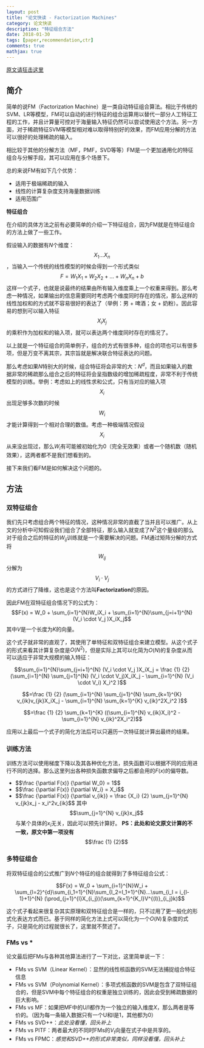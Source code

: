 ```yaml
---
layout: post
title: "论文快读 - Factorization Machines"
category: 论文快读
description: "特征组合方法"
date: 2018-01-30
tags: [paper,recommendation,ctr]
comments: true
mathjax: true
---
```


[原文请狂击这里](https://www.csie.ntu.edu.tw/~b97053/paper/Rendle2010FM.pdf)

## 简介

简单的说FM（Factorization Machine）是一类自动特征组合算法。相比于传统的SVM、LR等模型，FM可以自动的进行特征的组合运算用以替代一部分人工特征工程的工作，并且计算量可控对于海量输入特征仍然可以尝试使用这个方法。另一方面，对于稀疏特征SVM等模型相对难以取得特别好的效果，而FM应用分解的方法可以很好的处理稀疏的输入。

相比较于其他的分解方法（MF，PMF，SVD等等）FM是一个更加通用化的特征组合与分解手段，其可以应用在多个场景下。

总的来说FM有如下几个优势：

* 适用于极端稀疏的输入
* 线性的计算复杂度支持海量数据训练
* 适用范围广

**特征组合**

在介绍的具体方法之前有必要简单的介绍一下特征组合，因为FM就是在特征组合的方法上做了一些工作。

假设输入的数据有$N$个维度：$$X_1...X_n$$，当输入一个传统的线性模型的时候会得到一个形式类似$$F = W_1X_1 + W_2X_2 + ... + W_nX_n + b$$这样一个式子，也就是说最终的结果由所有输入维度乘上一个权重来得到。那么考虑一种情况，如果输出的信息需要同时考虑两个维度同时存在的情况，那么这样的线性加权和的方式就不容易很好的表达了（举例：男 + 啤酒；女 + 奶粉）。因此容易的想到可以输入特征$$X_iX_j$$的乘积作为加权和的输入项，就可以表达两个维度同时存在的情况了。

以上就是一个特征组合的简单例子，组合的方式有很多种，组合的项也可以有很多项，但是万变不离其宗，其宗旨就是解决联合特征表达的问题。

那么考虑如果$N$特别大的时候，组合特征将会非常的大：$N^d$，而且如果输入的数据非常的稀疏那么组合之后的特征将会呈指数级的增加稀疏程度，非常不利于传统模型的训练。举例：考虑如上的线性求和公式，只有当对应的输入项$$X_i$$出现足够多次数的时候$$W_i$$才能计算得到一个相对合理的数值。考虑一种极端情况假设$$X_i$$从来没出现过，那么$W_i$有可能被初始化为0（完全无效果）或者一个随机数（随机效果），这两者都不是我们想看到的。

接下来我们看FM是如何解决这个问题的。

## 方法

### 双特征组合

我们先只考虑组合两个特征的情况，这种情况非常的直截了当并且可以推广。从上文的分析中可知假设我们组合了全部特征，那么输入就变成了$N^2$这个量级的那么对于组合之后的特征的$W_{ij}$训练就是一个需要解决的问题。FM通过矩阵分解的方式将$$W_{ij}$$分解为$$V_i \cdot V_j$$的方式进行了降维，这也是这个方法叫**Factorization**的原因。

因此FM在双特征组合情况下的公式为：$$F(x) = W_0 + \sum_{i=1}^{N}W_iX_i + \sum_{i=1}^{N}\sum_{j=i+1}^{N} (V_i \cdot V_j )X_iX_j$$其中$V$是一个长度为$K$的向量。

这个式子就非常的直观了，其使用了单特征和双特征组合来建立模型。从这个式子的形式来看其计算复杂度是$O(N^2)$，但是实际上其可以化简为$O(N)$的复杂度从而可以适应于非常大规模的输入特征：

$$\sum_{i=1}^{N}\sum_{j=i+1}^{N} (V_i \cdot V_j )X_iX_j = \frac {1} {2} (\sum_{i=1}^{N} \sum_{j=1}^{N} (V_i \cdot V_j)X_iX_j - \sum_{i=1}^{N} (V_i \cdot V_i) X_i^2 )$$

$$=\frac {1} {2} (\sum_{i=1}^{N} \sum_{j=1}^{N} \sum_{k=1}^{K} v_{ik}v_{jk}X_iX_j - \sum_{i=1}^{N} \sum_{k=1}^{K} v_{ik}^2X_i^2 )$$

$$=\frac {1} {2} \sum_{k=1}^{K} ((\sum_{i=1}^{N} v_{ik}X_i)^2 - \sum_{i=1}^{N} v_{ik}^2X_i^2)$$

应用以上最后一个式子的简化方法后可以只遍历一次特征就计算出最终的结果。

### 训练方法

训练方法可以使用梯度下降以及其各种优化方法，损失函数可以根据不同的应用进行不同的选择。那么这里列出各种损失函数求偏导之后都会用的$F(x)$的偏导数。

* \$$\frac {\partial F(x)} {\partial W_0} = 1$$
* \$$\frac {\partial F(x)} {\partial W_i} = X_i$$
* \$$\frac {\partial F(x)} {\partial v_{ik}} = \frac {X_i} {2} \sum_{j=1}^{N} v_{jk}x_j - x_i^2v_{ik}$$
  其中$$\sum_{j=1}^{N} v_{jk}x_j$$与某个具体的$x_i$无关，因此可以预先计算好。
  **PS：此处和论文原文计算的不一致，原文中第一项没有**$$\frac {1} {2}$$



### 多特征组合

将双特征组合的公式推广到$N$个特征的组合就得到了多特征组合公式：

$$F(x) = W_0 + \sum_{i=1}^{N}W_i + \sum_{l=2}^{d}\sum_{i_1=1}^{N}\sum_{I_2=I_1+1}^{N}...\sum_{i_l = i_{l-1}+1}^{N} (\prod_{j=1}^{l}X_{i_j})(\sum_{k=1}^{K_l}V^{(l)}_{i_j}k)$$

这个式子看起来很复杂其实原理和双特征组合是一样的，只不过用了更一般化的形式化表达方式而已。基于同样的简化方法上式可以简化为一个$O(N)$复杂度的式子，只是简化的过程就很长了，这里就不赘述了。

### FMs vs *

论文最后把FMs与各种其他算法进行了一下对比，这里简单说一下：

* FMs vs SVM（Linear Kernel）：显然的线性核函数的SVM无法捕捉组合特征信息
* FMs vs SVM（Polynomial Kernel）：多项式核函数的SVM是包含了双特征组合的，但是SVM中每个特征组合的权重是独立训练的，因此会受到稀疏数据的巨大影响。
* FMs vs MF：如果把MF中的U/I都作为一个独立的输入维度$X$，那么两者是等价的。（因为每一条输入数据只有一个U和I是1，其他都为0）
* FMs vs SVD++：*此处没看懂，回头补上*
* FMs vs PITF：两者最大的不同时FMs的$V_t$向量在式子中是共享的。
* FMs vs FPMC：*感觉和SVD++的形式非常类似，同样没看懂，回头补上*
